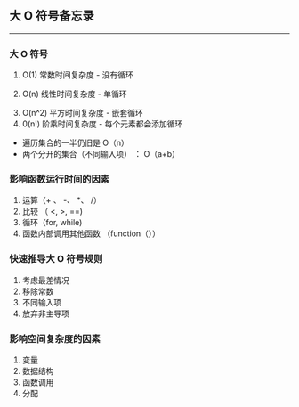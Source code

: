 ## 大 O 符号备忘录

---

### 大 O 符号

1. O(1) 常数时间复杂度 - 没有循环
<!-- 2. O(log n) 对数时间复杂度 - 通常搜索算法如果已排序（二分查找）则具有 log（n） -->
2. O(n) 线性时间复杂度 - 单循环
<!-- 4. O(n \* log n) 线性对数时间复杂度 - 排序算法 -->
3. O(n^2) 平方时间复杂度 - 嵌套循环
   <!-- 4. O(2^n) 指数时间复杂度 - 递归 -->
4. 0(n!) 阶乘时间复杂度 - 每个元素都会添加循环

- 遍历集合的一半仍旧是 O（n）
- 两个分开的集合（不同输入项） ： O（a+b）

### 影响函数运行时间的因素

1. 运算（+ 、 -、 \*、 /）
2. 比较 （ <, >, ==)
3. 循环（for, while)
4. 函数内部调用其他函数 （function（））

### 快速推导大 O 符号规则

1. 考虑最差情况
2. 移除常数
3. 不同输入项
4. 放弃非主导项

### 影响空间复杂度的因素

1. 变量
2. 数据结构
3. 函数调用
4. 分配
